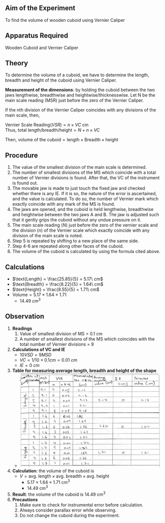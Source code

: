 ## Aim of the Experiment 
To find the volume of wooden cuboid using Vernier Caliper

## Apparatus Required 
Wooden Cuboid and Vernier Caliper 

## Theory 
To determine the volume of a cuboid, we have to determine the length, breadth and height of the cuboid using Vernier Caliper. 

**Measurement of the dimensions**: by holding the cuboid between the two jaws lengthwise, breadthwise and heightwise/thicknesswise. Let N be the main scale reading (MSR) just before the zero of the Vernier Caliper. 

If the nth division of the Vernier Caliper coincides with any divisions of the main scale, then, 

$\text{Vernier Scale Reading} (VSR) = n \times VC \text{ cm}$  
$\text{Thus, total length/breadth/height} = N + n \times VC$

$\text{Then, volume of the cuboid} = \text{length} \times \text{Breadth} \times \text{height}$

## Procedure 
1. The value of the smallest division of the main scale is determined.
2. The number of smallest divisions of the MS which coincide with a total number of Vernier divisions is found. After that, the VC of the instrument is found out. 
3. The movable jaw is made to just touch the fixed jaw and checked whether there is any IE. If it is so, the nature of the error is ascertained, and the value is calculated. To do so, the number of Vernier mark which exactly coincide with any mark of the MS is found. 
4. The jaws are opened, and the cuboid is held lengthwise, breadthwise and heightwise between the two jaws A and B. The jaw is adjusted such that it gently grips the cuboid without any undue pressure on it. 
5. The main scale reading ($N$) just before the zero of the vernier scale and the division ($n$) of the Vernier scale which exactly coincide with any division of the main scale is noted. 
6. Step 5 is repeated by shifting to a new place of the same side. 
7. Step 4-6 are repeated along other faces of the cuboid. 
8. The volume of the cuboid is calculated by using the formula cited above. 

## Calculations
- $\text{Length} = \frac{25.85}{5} = 5.17\ cm$
- $\text{Breadth} = \frac{8.22}{5} = 1.64\ cm$
- $\text{Height} = \frac{8.55}{5} = 1.71\ cm$
- $\text{Volume} = 5.17 \times 1.64 \times 1.71$
    - $14.49\ cm^3$

## Observation 
1. **Readings** 
    1. Value of smallest division of MS = 0.1 cm 
    2. A number of smallest divisions of the MS which coincides with the total number of Vernier divisions = 9 
2. **Calculations of VC and IE** 
    - $10 VSD = 9 MSD$ 
    - $VC = 1/10 \times 0.1 cm = 0.01\ cm$
    - $IE = 0\ cm$
3. **Table for measuring average length, breadth and height of the shape**
    - ![table](./img/01/a-table.jpg) 
4. **Calculation**: the volume of the cuboid is 
    - $V = \text{avg. length} \times \text{avg. breadth} \times \text{avg. height}$
        - $5.17 \times 1.64 \times 1.71\ \text{cm}^3$
        - $14.49\ \text{cm}^3$
5. **Result**: the volume of the cuboid is $14.49\ \text{cm}^3$
6. **Precautions**
    1. Make sure to check for instrumental error before calculation. 
    2. Always consider parallax error while observing. 
    3. Do not change the cuboid during the experiment. 
